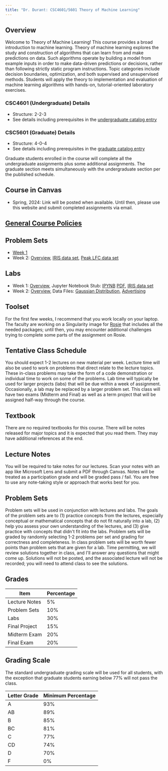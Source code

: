 ```yaml
---
title: "Dr. Durant: CSC4601/5601 Theory of Machine Learning"
---
```


## Overview

Welcome to Theory of Machine Learning! This course provides a broad introduction to
machine learning. Theory of machine learning explores the study and construction of algorithms
that can learn from and make predictions on data. Such algorithms operate by building a model
from example inputs in order to make data-driven predictions or decisions, rather than following
strictly static program instructions. Topic categories include decision boundaries, optimization,
and both supervised and unsupervised methods. Students will apply the theory to
implementation and evaluation of machine learning algorithms with hands-on, tutorial-oriented
laboratory exercises.

### CSC4601 (Undergraduate) Details
* Structure: 2-2-3
* See details including prerequisites in the [undergraduate catalog entry](https://catalog.msoe.edu/preview_course.php?catoid=35&coid=40224)

### CSC5601 (Graduate) Details
* Structure: 4-0-4
* See details including prerequisites in the [graduate catalog entry](https://catalog.msoe.edu/preview_course.php?catoid=36&coid=41215&print)

Graduate students enrolled in the course will complete all the undergraduate assignments plus some additional assignments. The graduate section meets simultaneously with the undergraduate section per the published schedule.

## Course in Canvas
* Spring, 2024: Link will be posted when available. Until then, please use this website and submit completed assignments via email.

## [General Course Policies](../policies.html)

## Problem Sets
* [Week 1](ps/week01.pdf)
* Week 2: [Overview](ps/week02), [IRIS data set](lab/01/IRIS.csv), [Peak LFC data set](ps/peaklfc.csv)

## Labs
* Week 1: [Overview](lab/01/lab01.pdf), Jupyter Notebook Stub: [IPYNB](lab/01/username_lab01_stub.ipynb) [PDF](lab/01/username_lab01_stub.pdf), [IRIS data set](lab/01/IRIS.csv)
* Week 2: [Overview](lab/02/lab02.pdf), Data Files: [Gaussian Distribution](lab/02/gaussdist.csv), [Advertising](lab/02/advertising.csv)

## Toolset

For the first few weeks, I recommend that you work locally on your laptop. The faculty are working on a Singularity image for [Rosie](https://docs.hpc.msoe.edu/) that includes all the needed packages; until then, you may encounter additional challenges trying to complete some parts of the assignment on Rosie.

## Tentative Class Schedule
You should expect 1-2 lectures on new material per week. Lecture time will also be used to work
on problems that direct relate to the lecture topics. These in-class problems may take the form of
a code demonstration or individual time to work on some of the problems. Lab time will
typically be used for larger projects (labs) that will be due within a week of assignment.
Occasionally, a lab may be replaced by a larger problem set. This class will have two exams
(Midterm and Final) as well as a term project that will be assigned half-way through the course.

## Textbook
There are no required textbooks for this course.
There will be notes released for major topics and it is expected that you read them. They may
have additional references at the end.

## Lecture Notes
You will be required to take notes for our lectures. Scan your notes with an app like Microsoft
Lens and submit a PDF through Canvas. Notes will be treated as a participation grade and will be
graded pass / fail. You are free to use any note-taking style or approach that works best for you.

## Problem Sets
Problem sets will be used in conjunction with lectures and labs. The goals of the problem sets are
to (1) practice concepts from the lectures, especially conceptual or mathematical concepts that do
not fit naturally into a lab, (2) help you assess your own understanding of the lectures, and (3)
give practice with concepts that didn't fit into the labs. Problem sets will be graded by randomly
selecting 1-2 problems per set and grading for correctness and completeness. In class problem
sets will be worth fewer points than problem sets that are given for a lab. Time permitting, we
will review solutions together in class, and I'll answer any questions that might come up.
Solutions will not be posted, and the associated lecture will not be recorded; you will need to
attend class to see the solutions.

## Grades

Item | Percentage
--- | ---
Lecture Notes | 5%
Problem Sets | 10%
Labs | 30%
Final Project | 15%
Midterm Exam | 20%
Final Exam | 20%

## Grading Scale

The standard undergraduate grading scale will be used for all students, with the exception that graduate students earning below 77% will not pass the class.

Letter Grade | Minimum Percentage
--- | ---
A | 93%
AB | 89%
B | 85%
BC | 81%
C | 77%
CD | 74%
D | 70%
F | 0%
